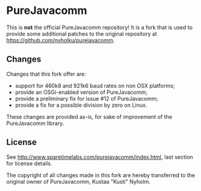 # PureJavacomm

This is **not** the official PureJavacomm repository! It is a fork that is used to provide
some additional patches to the original repository at https://github.com/nyholku/purejavacomm.

## Changes

Changes that this fork offer are:

* support for 460k8 and 921k6 baud rates on non OSX platforms;
* provide an OSGi-enabled version of PureJavacomm;
* provide a preliminary fix for issue #12 of PureJavacomm;
* provide a fix for a possible division by zero on Linux.

These changes are provided as-is, for sake of improvement of the PureJavacomm library. 

## License

See <http://www.sparetimelabs.com/purejavacomm/index.html>, last section for license details.

The copyright of all changes made in this fork are hereby transferred to the original owner of PureJavacomm, Kustaa "Kusti" Nyholm. 

